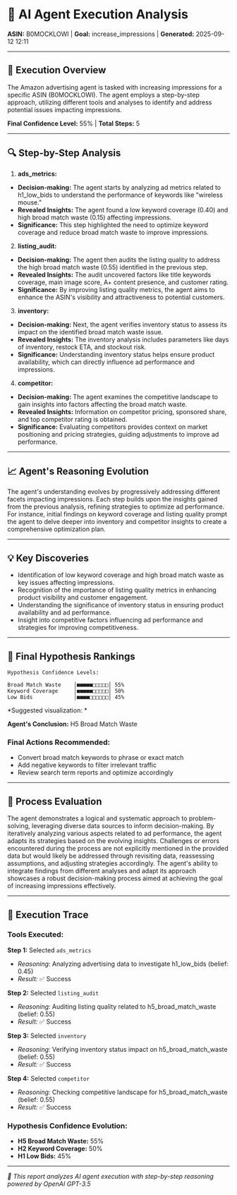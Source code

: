 # 🤖 AI Agent Execution Analysis
**ASIN:** B0MOCKLOWI | **Goal:** increase_impressions | **Generated:** 2025-09-12 12:11

---

## 🎯 Execution Overview

The Amazon advertising agent is tasked with increasing impressions for a specific ASIN (B0MOCKLOWI). The agent employs a step-by-step approach, utilizing different tools and analyses to identify and address potential issues impacting impressions.

**Final Confidence Level:** 55% | **Total Steps:** 5

---

## 🔍 Step-by-Step Analysis

1. **ads_metrics:**
- **Decision-making:** The agent starts by analyzing ad metrics related to h1_low_bids to understand the performance of keywords like "wireless mouse."
- **Revealed Insights:** The agent found a low keyword coverage (0.40) and high broad match waste (0.15) affecting impressions.
- **Significance:** This step highlighted the need to optimize keyword coverage and reduce broad match waste to improve impressions.
2. **listing_audit:**
- **Decision-making:** The agent then audits the listing quality to address the high broad match waste (0.55) identified in the previous step.
- **Revealed Insights:** The audit uncovered factors like title keywords coverage, main image score, A+ content presence, and customer rating.
- **Significance:** By improving listing quality metrics, the agent aims to enhance the ASIN's visibility and attractiveness to potential customers.
3. **inventory:**
- **Decision-making:** Next, the agent verifies inventory status to assess its impact on the identified broad match waste issue.
- **Revealed Insights:** The inventory analysis includes parameters like days of inventory, restock ETA, and stockout risk.
- **Significance:** Understanding inventory status helps ensure product availability, which can directly influence ad performance and impressions.
4. **competitor:**
- **Decision-making:** The agent examines the competitive landscape to gain insights into factors affecting the broad match waste.
- **Revealed Insights:** Information on competitor pricing, sponsored share, and top competitor rating is obtained.
- **Significance:** Evaluating competitors provides context on market positioning and pricing strategies, guiding adjustments to improve ad performance.

---

## 📈 Agent's Reasoning Evolution

The agent's understanding evolves by progressively addressing different facets impacting impressions. Each step builds upon the insights gained from the previous analysis, refining strategies to optimize ad performance. For instance, initial findings on keyword coverage and listing quality prompt the agent to delve deeper into inventory and competitor insights to create a comprehensive optimization plan.

---

## 💡 Key Discoveries

- Identification of low keyword coverage and high broad match waste as key issues affecting impressions.
- Recognition of the importance of listing quality metrics in enhancing product visibility and customer engagement.
- Understanding the significance of inventory status in ensuring product availability and ad performance.
- Insight into competitive factors influencing ad performance and strategies for improving competitiveness.

---

## 🏁 Final Hypothesis Rankings

```
Hypothesis Confidence Levels:

Broad Match Waste    │■■■■■□□□□□│ 55%
Keyword Coverage     │■■■■■□□□□□│ 50%
Low Bids             │■■■■□□□□□□│ 45%

```

*Suggested visualization: *

**Agent's Conclusion:** H5 Broad Match Waste

### Final Actions Recommended:
- Convert broad match keywords to phrase or exact match
- Add negative keywords to filter irrelevant traffic
- Review search term reports and optimize accordingly

---

## 🔬 Process Evaluation

The agent demonstrates a logical and systematic approach to problem-solving, leveraging diverse data sources to inform decision-making. By iteratively analyzing various aspects related to ad performance, the agent adapts its strategies based on the evolving insights. Challenges or errors encountered during the process are not explicitly mentioned in the provided data but would likely be addressed through revisiting data, reassessing assumptions, and adjusting strategies accordingly. The agent's ability to integrate findings from different analyses and adapt its approach showcases a robust decision-making process aimed at achieving the goal of increasing impressions effectively.

---

## 🔧 Execution Trace

### Tools Executed:
**Step 1:** Selected `ads_metrics`
- *Reasoning:* Analyzing advertising data to investigate h1_low_bids (belief: 0.45)
- *Result:* ✅ Success

**Step 2:** Selected `listing_audit`
- *Reasoning:* Auditing listing quality related to h5_broad_match_waste (belief: 0.55)
- *Result:* ✅ Success

**Step 3:** Selected `inventory`
- *Reasoning:* Verifying inventory status impact on h5_broad_match_waste (belief: 0.55)
- *Result:* ✅ Success

**Step 4:** Selected `competitor`
- *Reasoning:* Checking competitive landscape for h5_broad_match_waste (belief: 0.55)
- *Result:* ✅ Success


### Hypothesis Confidence Evolution:
- **H5 Broad Match Waste:** 55%
- **H2 Keyword Coverage:** 50%
- **H1 Low Bids:** 45%

---

*🤖 This report analyzes AI agent execution with step-by-step reasoning powered by OpenAI GPT-3.5*

